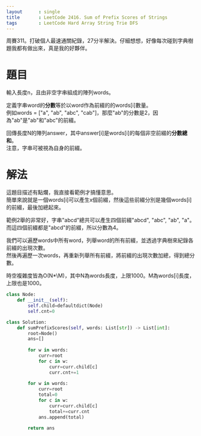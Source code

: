 ```yaml
--- 
layout      : single
title       : LeetCode 2416. Sum of Prefix Scores of Strings
tags        : LeetCode Hard Array String Trie DFS
---
```

周賽311。打破個人最速通關紀錄，27分半解決。仔細想想，好像每次碰到字典樹題我都有做出來，真是我的好夥伴。  

# 題目
輸入長度n，且由非空字串組成的陣列words。  

定義字串word的**分數**等於以word作為前綴的的words[i]數量。  
例如words = ["a", "ab", "abc", "cab"]，那麼"ab"的分數是2，因為"ab"是"ab"和"abc"的前綴。  

回傳長度N的陣列answer，其中answer[i]是words[i]的每個非空前綴的**分數總和**。  
注意，字串可被視為自身的前綴。  

# 解法
這題目描述有點爛，我直接看範例才搞懂意思。  
簡單來說就是一個words[i]可以產生x個前綴，然後這些前綴分別是幾個words[i]的前綴，最後加總起來。  

範例2舉的非常好，字串"abcd"總共可以產生四個前綴"abcd", "abc", "ab", "a"。  
而這四個前綴都是"abcd"的前綴，所以分數為4。  

我們可以遍歷words中所有word，列舉word的所有前綴，並透過字典樹來紀錄各前綴的出現次數。  
然後再遍歷一次words，再重新列舉所有前綴，將前綴的出現次數加總，得到總分數。  

時空複雜度皆為O(N*\M)，其中N為words長度，上限1000。M為words[i]長度，上限也是1000。

```python
class Node:
    def __init__(self):
        self.child=defaultdict(Node)
        self.cnt=0

class Solution:
    def sumPrefixScores(self, words: List[str]) -> List[int]:
        root=Node()
        ans=[]
        
        for w in words:
            curr=root
            for c in w:
                curr=curr.child[c]
                curr.cnt+=1
        
        for w in words:
            curr=root
            total=0
            for c in w:
                curr=curr.child[c]
                total+=curr.cnt
            ans.append(total)
            
        return ans
```
